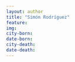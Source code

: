 ```yaml
---
layout: author
title: "Simón Rodríguez"
feature: 
img:
city-born: 
date-born: 
city-death: 
date-death:
---
```

